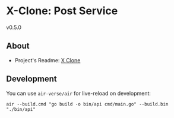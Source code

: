 # X-Clone: Post Service
v0.5.0

## About
- Project's Readme: [X Clone](https://github.com/irotikay/x_clone)

## Development
You can use `air-verse/air` for live-reload on development:
```
air --build.cmd "go build -o bin/api cmd/main.go" --build.bin "./bin/api"
```
